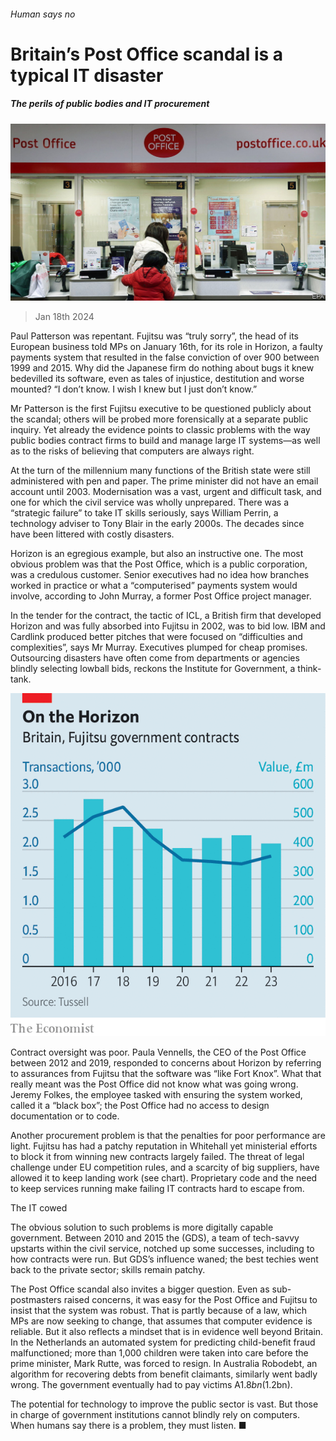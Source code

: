 ###### Human says no

# Britain’s Post Office scandal is a typical IT disaster 

##### The perils of public bodies and IT procurement 

![image](images/20240120_BRP505.jpg) 

> Jan 18th 2024 

Paul Patterson was repentant. Fujitsu was “truly sorry”, the head of its European business told MPs on January 16th, for its role in Horizon, a faulty payments system that resulted in the false conviction of over 900  between 1999 and 2015. Why did the Japanese firm do nothing about bugs it knew bedevilled its software, even as tales of injustice, destitution and worse mounted? “I don’t know. I wish I knew but I just don’t know.” 

Mr Patterson is the first Fujitsu executive to be questioned publicly about the scandal; others will be probed more forensically at a separate public inquiry. Yet already the evidence points to classic problems with the way public bodies contract firms to build and manage large IT systems—as well as to the risks of believing that computers are always right.

At the turn of the millennium many functions of the British state were still administered with pen and paper. The prime minister did not have an email account until 2003. Modernisation was a vast, urgent and difficult task, and one for which the civil service was wholly unprepared. There was a “strategic failure” to take IT skills seriously, says William Perrin, a technology adviser to Tony Blair in the early 2000s. The decades since have been littered with costly disasters. 

Horizon is an egregious example, but also an instructive one. The most obvious problem was that the Post Office, which is a public corporation, was a credulous customer. Senior executives had no idea how branches worked in practice or what a “computerised” payments system would involve, according to John Murray, a former Post Office project manager. 

In the tender for the contract, the tactic of ICL, a British firm that developed Horizon and was fully absorbed into Fujitsu in 2002, was to bid low. IBM and Cardlink produced better pitches that were focused on “difficulties and complexities”, says Mr Murray. Executives plumped for cheap promises. Outsourcing disasters have often come from departments or agencies blindly selecting lowball bids, reckons the Institute for Government, a think-tank. 

![image](images/20240120_BRC105.png) 


Contract oversight was poor. Paula Vennells, the CEO of the Post Office between 2012 and 2019, responded to concerns about Horizon by referring to assurances from Fujitsu that the software was “like Fort Knox”. What that really meant was the Post Office did not know what was going wrong. Jeremy Folkes, the employee tasked with ensuring the system worked, called it a “black box”; the Post Office had no access to design documentation or to code. 

Another procurement problem is that the penalties for poor performance are light. Fujitsu has had a patchy reputation in Whitehall yet ministerial efforts to block it from winning new contracts largely failed. The threat of legal challenge under EU competition rules, and a scarcity of big suppliers, have allowed it to keep landing work (see chart). Proprietary code and the need to keep services running make failing IT contracts hard to escape from.

The IT cowed

The obvious solution to such problems is more digitally capable government. Between 2010 and 2015 the (GDS), a team of tech-savvy upstarts within the civil service, notched up some successes, including to how contracts were run. But GDS’s influence waned; the best techies went back to the private sector; skills remain patchy. 

The Post Office scandal also invites a bigger question. Even as sub-postmasters raised concerns, it was easy for the Post Office and Fujitsu to insist that the system was robust. That is partly because of a law, which MPs are now seeking to change, that assumes that computer evidence is reliable. But it also reflects a mindset that is in evidence well beyond Britain. In the Netherlands an automated system for predicting child-benefit fraud malfunctioned; more than 1,000 children were taken into care before the prime minister, Mark Rutte, was forced to resign. In Australia Robodebt, an algorithm for recovering debts from benefit claimants, similarly went badly wrong. The government eventually had to pay victims A$1.8bn ($1.2bn). 

The potential for technology to improve the public sector is vast. But those in charge of government institutions cannot blindly rely on computers. When humans say there is a problem, they must listen. ■


